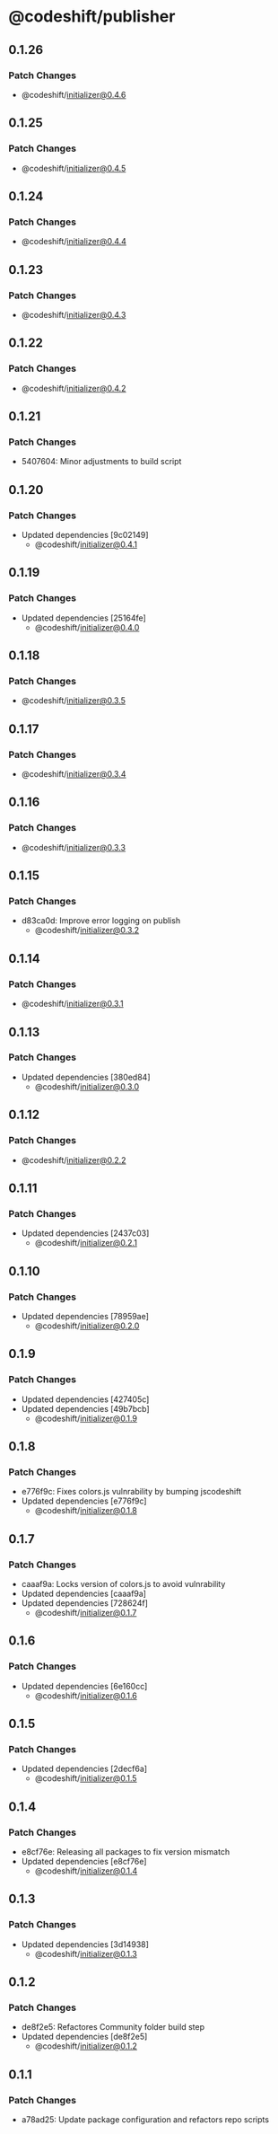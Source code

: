 # @codeshift/publisher

## 0.1.26

### Patch Changes

- @codeshift/initializer@0.4.6

## 0.1.25

### Patch Changes

- @codeshift/initializer@0.4.5

## 0.1.24

### Patch Changes

- @codeshift/initializer@0.4.4

## 0.1.23

### Patch Changes

- @codeshift/initializer@0.4.3

## 0.1.22

### Patch Changes

- @codeshift/initializer@0.4.2

## 0.1.21

### Patch Changes

- 5407604: Minor adjustments to build script

## 0.1.20

### Patch Changes

- Updated dependencies [9c02149]
  - @codeshift/initializer@0.4.1

## 0.1.19

### Patch Changes

- Updated dependencies [25164fe]
  - @codeshift/initializer@0.4.0

## 0.1.18

### Patch Changes

- @codeshift/initializer@0.3.5

## 0.1.17

### Patch Changes

- @codeshift/initializer@0.3.4

## 0.1.16

### Patch Changes

- @codeshift/initializer@0.3.3

## 0.1.15

### Patch Changes

- d83ca0d: Improve error logging on publish
  - @codeshift/initializer@0.3.2

## 0.1.14

### Patch Changes

- @codeshift/initializer@0.3.1

## 0.1.13

### Patch Changes

- Updated dependencies [380ed84]
  - @codeshift/initializer@0.3.0

## 0.1.12

### Patch Changes

- @codeshift/initializer@0.2.2

## 0.1.11

### Patch Changes

- Updated dependencies [2437c03]
  - @codeshift/initializer@0.2.1

## 0.1.10

### Patch Changes

- Updated dependencies [78959ae]
  - @codeshift/initializer@0.2.0

## 0.1.9

### Patch Changes

- Updated dependencies [427405c]
- Updated dependencies [49b7bcb]
  - @codeshift/initializer@0.1.9

## 0.1.8

### Patch Changes

- e776f9c: Fixes colors.js vulnrability by bumping jscodeshift
- Updated dependencies [e776f9c]
  - @codeshift/initializer@0.1.8

## 0.1.7

### Patch Changes

- caaaf9a: Locks version of colors.js to avoid vulnrability
- Updated dependencies [caaaf9a]
- Updated dependencies [728624f]
  - @codeshift/initializer@0.1.7

## 0.1.6

### Patch Changes

- Updated dependencies [6e160cc]
  - @codeshift/initializer@0.1.6

## 0.1.5

### Patch Changes

- Updated dependencies [2decf6a]
  - @codeshift/initializer@0.1.5

## 0.1.4

### Patch Changes

- e8cf76e: Releasing all packages to fix version mismatch
- Updated dependencies [e8cf76e]
  - @codeshift/initializer@0.1.4

## 0.1.3

### Patch Changes

- Updated dependencies [3d14938]
  - @codeshift/initializer@0.1.3

## 0.1.2

### Patch Changes

- de8f2e5: Refactores Community folder build step
- Updated dependencies [de8f2e5]
  - @codeshift/initializer@0.1.2

## 0.1.1

### Patch Changes

- a78ad25: Update package configuration and refactors repo scripts
